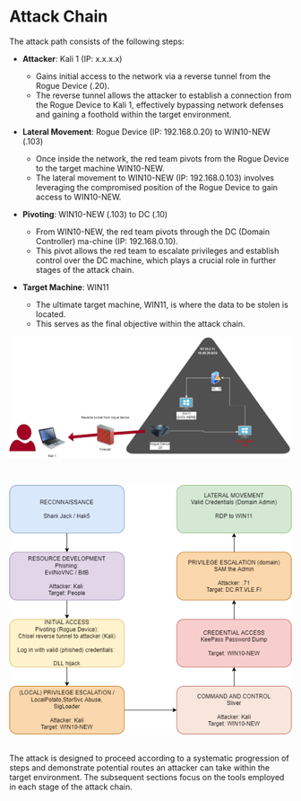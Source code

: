 # Attack Chain

The attack path consists of the following steps:

- **Attacker**: Kali 1 (IP: x.x.x.x)
  - Gains initial access to the network via a reverse tunnel from the Rogue Device (.20).
  - The reverse tunnel allows the attacker to establish a connection from the Rogue Device to Kali 1, effectively bypassing network defenses and gaining a foothold within the target environment.

- **Lateral Movement**: Rogue Device (IP: 192.168.0.20) to WIN10-NEW (.103)

  - Once inside the network, the red team pivots from the Rogue Device to the target machine WIN10-NEW.
  - The lateral movement to WIN10-NEW (IP: 192.168.0.103) involves leveraging the compromised position of the Rogue Device to gain access to WIN10-NEW.

- **Pivoting**: WIN10-NEW (.103) to DC (.10)
  - From WIN10-NEW, the red team pivots through the DC (Domain Controller) ma-chine (IP: 192.168.0.10).
  - This pivot allows the red team to escalate privileges and establish control over the DC machine, which plays a crucial role in further stages of the attack chain.

- **Target Machine**: WIN11 
  - The ultimate target machine, WIN11, is where the data to be stolen is located.
  - This serves as the final objective within the attack chain.


 ![path](./images/network-path.png)

<br>

 ![attack chain](./images/attack-chain.png)
  
<br>
The attack is designed to proceed according to a systematic progression of steps and demonstrate potential routes an attacker can take within the target environment. The subsequent sections focus on the tools employed in each stage of the attack chain.
